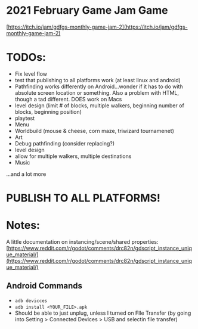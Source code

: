 # 2021 February Game Jam Game
[https://itch.io/jam/gdfgs-monthly-game-jam-2](https://itch.io/jam/gdfgs-monthly-game-jam-2)

# TODOs:
- Fix level flow
- test that publishing to all platforms work (at least linux and android)
- Pathfinding works differently on Android...wonder if it has to do with absolute screen location or something. Also a problem with HTML, though a tad different. DOES work on Macs
- level design (limit # of blocks, multiple walkers, beginning number of blocks, beginning position)
- playtest
- Menu
- Worldbuild (mouse & cheese, corn maze, triwizard tournamenet)
- Art
- Debug pathfinding (consider replacing?)
- level design
- allow for multiple walkers, multiple destinations
- Music

...and a lot more

# PUBLISH TO ALL PLATFORMS!

# Notes:
 A little documentation on instancing/scene/shared properties: [https://www.reddit.com/r/godot/comments/drc82n/gdscript_instance_unique_material/](https://www.reddit.com/r/godot/comments/drc82n/gdscript_instance_unique_material/)

## Android Commands
- `adb devicces`
- `adb install <YOUR_FILE>.apk`
- Should be able to just unplug, unless I turned on FIle Transfer (by going into Setting > Connected Devices > USB and selectin file transfer)
